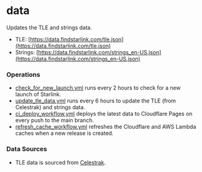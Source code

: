 # data
Updates the TLE and strings data.

* TLE: [https://data.findstarlink.com/tle.json](https://data.findstarlink.com/tle.json)
* Strings: [https://data.findstarlink.com/strings_en-US.json](https://data.findstarlink.com/strings_en-US.json)

### Operations
* [check_for_new_launch.yml](.github/workflows/check_for_new_launch.yml) runs every 2 hours to check for a new launch of Starlink.
* [update_tle_data.yml](.github/workflows/update_tle_data.yml) runs every 6 hours to update the TLE (from Celestrak) and strings data.
* [ci_deploy_workflow.yml](.github/workflows/ci_deploy_workflow.yml) deploys the latest data to Cloudflare Pages on every push to the main branch.
* [refresh_cache_workflow.yml](.github/workflows/refresh_cache_workflow.yml) refreshes the Cloudflare and AWS Lambda caches when a new release is created.

### Data Sources
- TLE data is sourced from [Celestrak](https://celestrak.org/NORAD/elements/gp.php?GROUP=starlink&FORMAT=json).
